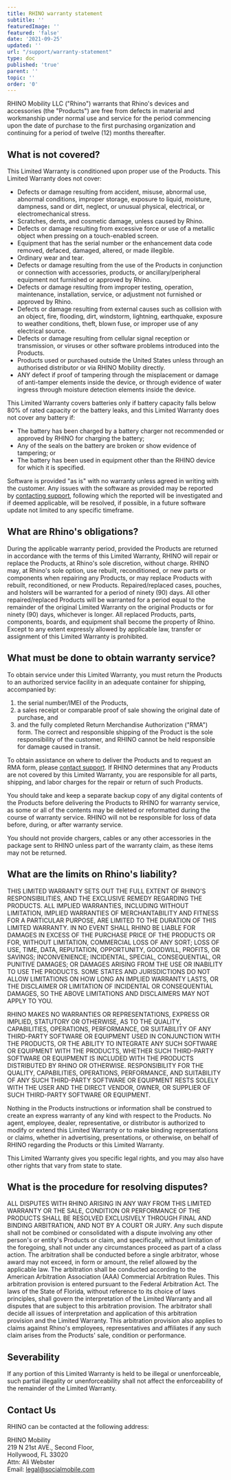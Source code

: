 ```yaml
---
title: RHINO warranty statement
subtitle: ''
featuredImage: ''
featured: 'false'
date: '2021-09-25'
updated: ''
url: "/support/warranty-statement"
type: doc
published: 'true'
parent: ''
topic: ''
order: '0'
---
```


RHINO Mobility LLC ("Rhino") warrants that Rhino's devices and accessories (the "Products") are free from defects in material and workmanship under normal use and service for the period commencing upon the date of purchase to the first purchasing organization and continuing for a period of twelve (12) months thereafter.

## What is not covered?

This Limited Warranty is conditioned upon proper use of the Products. This Limited Warranty does not cover:

-   Defects or damage resulting from accident, misuse, abnormal use, abnormal conditions, improper storage, exposure to liquid, moisture, dampness, sand or dirt, neglect, or unusual physical, electrical, or electromechanical stress.
-   Scratches, dents, and cosmetic damage, unless caused by Rhino.
-   Defects or damage resulting from excessive force or use of a metallic object when pressing on a touch-enabled screen.
-   Equipment that has the serial number or the enhancement data code removed, defaced, damaged, altered, or made illegible.
-   Ordinary wear and tear.
-   Defects or damage resulting from the use of the Products in conjunction or connection with accessories, products, or ancillary/peripheral equipment not furnished or approved by Rhino.
-   Defects or damage resulting from improper testing, operation, maintenance, installation, service, or adjustment not furnished or approved by Rhino.
-   Defects or damage resulting from external causes such as collision with an object, fire, flooding, dirt, windstorm, lightning, earthquake, exposure to weather conditions, theft, blown fuse, or improper use of any electrical source.
-   Defects or damage resulting from cellular signal reception or transmission, or viruses or other software problems introduced into the Products.
-   Products used or purchased outside the United States unless through an authorised distributor or via RHINO Mobility directly.
-   ANY defect if proof of tampering through the misplacement or damage of anti-tamper elements inside the device, or through evidence of water ingress through moisture detection elements inside the device.

This Limited Warranty covers batteries only if battery capacity falls below 80% of rated capacity or the battery leaks, and this Limited Warranty does not cover any battery if:

-   The battery has been charged by a battery charger not recommended or approved by RHINO for charging the battery;
-   Any of the seals on the battery are broken or show evidence of tampering; or
-   The battery has been used in equipment other than the RHINO device for which it is specified.

Software is provided "as is" with no warranty unless agreed in writing with the customer. Any issues with the software as provided may be reported by [contacting support](/support/escalate), following which the reported will be investigated and if deemed applicable, will be resolved, if possible, in a future software update not limited to any specific timeframe.

## What are Rhino's obligations?

During the applicable warranty period, provided the Products are returned in accordance with the terms of this Limited Warranty, RHINO will repair or replace the Products, at Rhino's sole discretion, without charge. RHINO may, at Rhino's sole option, use rebuilt, reconditioned, or new parts or components when repairing any Products, or may replace Products with rebuilt, reconditioned, or new Products. Repaired/replaced cases, pouches, and holsters will be warranted for a period of ninety (90) days. All other repaired/replaced Products will be warranted for a period equal to the remainder of the original Limited Warranty on the original Products or for ninety (90) days, whichever is longer. All replaced Products, parts, components, boards, and equipment shall become the property of Rhino. Except to any extent expressly allowed by applicable law, transfer or assignment of this Limited Warranty is prohibited.

## What must be done to obtain warranty service?

To obtain service under this Limited Warranty, you must return the Products to an authorized service facility in an adequate container for shipping, accompanied by:

1.  the serial number/IMEI of the Products,
2.  a sales receipt or comparable proof of sale showing the original date of purchase, and
3.  and the fully completed Return Merchandise Authorization ("RMA") form. The correct and responsible shipping of the Product is the sole responsibility of the customer, and RHINO cannot be held responsible for damage caused in transit.

To obtain assistance on where to deliver the Products and to request an RMA form, please [contact support](/support/escalate). If RHINO determines that any Products are not covered by this Limited Warranty, you are responsible for all parts, shipping, and labor charges for the repair or return of such Products.

You should take and keep a separate backup copy of any digital contents of the Products before delivering the Products to RHINO for warranty service, as some or all of the contents may be deleted or reformatted during the course of warranty service. RHINO will not be responsible for loss of data before, during, or after warranty service.

You should not provide chargers, cables or any other accessories in the package sent to RHINO unless part of the warranty claim, as these items may not be returned.

## What are the limits on Rhino's liability?

THIS LIMITED WARRANTY SETS OUT THE FULL EXTENT OF RHINO'S RESPONSIBILITIES, AND THE EXCLUSIVE REMEDY REGARDING THE PRODUCTS. ALL IMPLIED WARRANTIES, INCLUDING WITHOUT LIMITATION, IMPLIED WARRANTIES OF MERCHANTABILITY AND FITNESS FOR A PARTICULAR PURPOSE, ARE LIMITED TO THE DURATION OF THIS LIMITED WARRANTY. IN NO EVENT SHALL RHINO BE LIABLE FOR DAMAGES IN EXCESS OF THE PURCHASE PRICE OF THE PRODUCTS OR FOR, WITHOUT LIMITATION, COMMERCIAL LOSS OF ANY SORT; LOSS OF USE, TIME, DATA, REPUTATION, OPPORTUNITY, GOODWILL, PROFITS, OR SAVINGS; INCONVENIENCE; INCIDENTAL, SPECIAL, CONSEQUENTIAL, OR PUNITIVE DAMAGES; OR DAMAGES ARISING FROM THE USE OR INABILITY TO USE THE PRODUCTS. SOME STATES AND JURISDICTIONS DO NOT ALLOW LIMITATIONS ON HOW LONG AN IMPLIED WARRANTY LASTS, OR THE DISCLAIMER OR LIMITATION OF INCIDENTAL OR CONSEQUENTIAL DAMAGES, SO THE ABOVE LIMITATIONS AND DISCLAIMERS MAY NOT APPLY TO YOU.

RHINO MAKES NO WARRANTIES OR REPRESENTATIONS, EXPRESS OR IMPLIED, STATUTORY OR OTHERWISE, AS TO THE QUALITY, CAPABILITIES, OPERATIONS, PERFORMANCE, OR SUITABILITY OF ANY THIRD-PARTY SOFTWARE OR EQUIPMENT USED IN CONJUNCTION WITH THE PRODUCTS, OR THE ABILITY TO INTEGRATE ANY SUCH SOFTWARE OR EQUIPMENT WITH THE PRODUCTS, WHETHER SUCH THIRD-PARTY SOFTWARE OR EQUIPMENT IS INCLUDED WITH THE PRODUCTS DISTRIBUTED BY RHINO OR OTHERWISE. RESPONSIBILITY FOR THE QUALITY, CAPABILITIES, OPERATIONS, PERFORMANCE, AND SUITABILITY OF ANY SUCH THIRD-PARTY SOFTWARE OR EQUIPMENT RESTS SOLELY WITH THE USER AND THE DIRECT VENDOR, OWNER, OR SUPPLIER OF SUCH THIRD-PARTY SOFTWARE OR EQUIPMENT.

Nothing in the Products instructions or information shall be construed to create an express warranty of any kind with respect to the Products. No agent, employee, dealer, representative, or distributor is authorized to modify or extend this Limited Warranty or to make binding representations or claims, whether in advertising, presentations, or otherwise, on behalf of RHINO regarding the Products or this Limited Warranty.

This Limited Warranty gives you specific legal rights, and you may also have other rights that vary from state to state.

## What is the procedure for resolving disputes?

ALL DISPUTES WITH RHINO ARISING IN ANY WAY FROM THIS LIMITED WARRANTY OR THE SALE, CONDITION OR PERFORMANCE OF THE PRODUCTS SHALL BE RESOLVED EXCLUSIVELY THROUGH FINAL AND BINDING ARBITRATION, AND NOT BY A COURT OR JURY. Any such dispute shall not be combined or consolidated with a dispute involving any other person's or entity's Products or claim, and specifically, without limitation of the foregoing, shall not under any circumstances proceed as part of a class action. The arbitration shall be conducted before a single arbitrator, whose award may not exceed, in form or amount, the relief allowed by the applicable law. The arbitration shall be conducted according to the American Arbitration Association (AAA) Commercial Arbitration Rules. This arbitration provision is entered pursuant to the Federal Arbitration Act. The laws of the State of Florida, without reference to its choice of laws principles, shall govern the interpretation of the Limited Warranty and all disputes that are subject to this arbitration provision. The arbitrator shall decide all issues of interpretation and application of this arbitration provision and the Limited Warranty. This arbitration provision also applies to claims against Rhino's employees, representatives and affiliates if any such claim arises from the Products' sale, condition or performance.

## Severability

If any portion of this Limited Warranty is held to be illegal or unenforceable, such partial illegality or unenforceability shall not affect the enforceability of the remainder of the Limited Warranty.

## Contact Us

RHINO can be contacted at the following address:

RHINO Mobility  
219 N 21st AVE., Second Floor,  
Hollywood, FL 33020  
Attn: Ali Webster  
Email: legal@socialmobile.com
